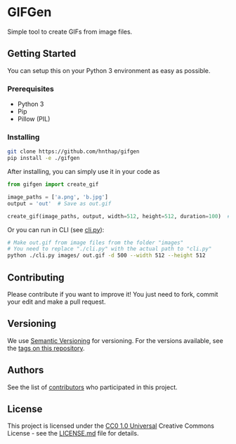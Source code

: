 # GIFGen

Simple tool to create GIFs from image files.

## Getting Started

You can setup this on your Python 3 environment as easy as possible.

### Prerequisites

- Python 3
- Pip
- Pillow (PIL)

### Installing

```bash
git clone https://github.com/hnthap/gifgen
pip install -e ./gifgen
```

After installing, you can simply use it in your code as

```python
from gifgen import create_gif

image_paths = ['a.png', 'b.jpg']
output = 'out'  # Save as out.gif

create_gif(image_paths, output, width=512, height=512, duration=100)  # Duration in ms
```

Or you can run in CLI (see [cli.py](./cli.py)):

```bash
# Make out.gif from image files from the folder "images"
# You need to replace "./cli.py" with the actual path to "cli.py"
python ./cli.py images/ out.gif -d 500 --width 512 --height 512
```

## Contributing

Please contribute if you want to improve it! You just need to fork, commit your edit and make a pull request.

## Versioning

We use [Semantic Versioning](http://semver.org/) for versioning. For the versions
available, see the [tags on this
repository](https://github.com/hnthap/gifgen/tags).

## Authors

See the list of
[contributors](https://github.com/hnthap/gifgen/contributors)
who participated in this project.

## License

This project is licensed under the [CC0 1.0 Universal](LICENSE) Creative Commons License - see the [LICENSE.md](LICENSE) file for details.

<!-- ## Acknowledgments -->
